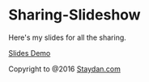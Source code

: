 # Sharing-Slideshow

Here's my slides for all the sharing.

[Slides Demo](http://danielzhu.github.io/share-slides)


Copyright to @2016 [Staydan.com](http://staydan.com)
